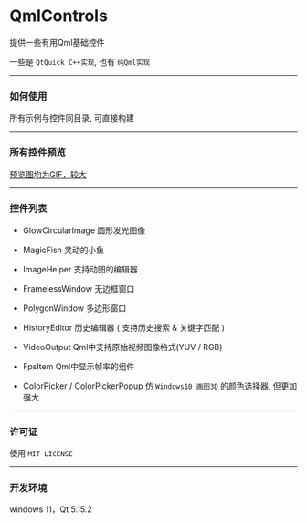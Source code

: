 # QmlControls

提供一些有用Qml基础控件

一些是 `QtQuick C++实现`, 也有 `纯Qml实现`

------

### 如何使用

所有示例与控件同目录, 可直接构建

------

### 所有控件预览

[预览图均为GIF，较大](https://github.com/mengps/QmlControls/blob/master/demonstrate/demonstrate.md)

------

### 控件列表

 - GlowCircularImage 圆形发光图像

 - MagicFish 灵动的小鱼

 - ImageHelper 支持动图的编辑器

 - FramelessWindow 无边框窗口

 - PolygonWindow 多边形窗口

 - HistoryEditor 历史编辑器 ( 支持历史搜索 & 关键字匹配 )

 - VideoOutput Qml中支持原始视频图像格式(YUV / RGB)

 - FpsItem Qml中显示帧率的组件

 - ColorPicker / ColorPickerPopup 仿 `Windows10 画图3D` 的颜色选择器, 但更加强大

------

### 许可证

 使用 `MIT LICENSE`

------

### 开发环境

windows 11，Qt 5.15.2
 